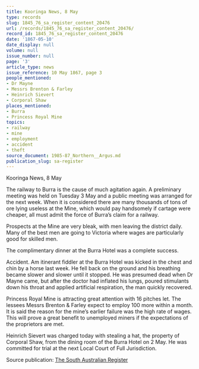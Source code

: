 ```yaml
---
title: Kooringa News, 8 May
type: records
slug: 1845_76_sa_register_content_20476
url: /records/1845_76_sa_register_content_20476/
record_id: 1845_76_sa_register_content_20476
date: '1867-05-10'
date_display: null
volume: null
issue_number: null
page: '3'
article_type: news
issue_reference: 10 May 1867, page 3
people_mentioned:
- Dr Mayne
- Messrs Brenton & Farley
- Heinrich Sievert
- Corporal Shaw
places_mentioned:
- Burra
- Princess Royal Mine
topics:
- railway
- mine
- employment
- accident
- theft
source_document: 1985-87_Northern__Argus.md
publication_slug: sa-register
---
```


Kooringa News, 8 May

The railway to Burra is the cause of much agitation again.  A preliminary meeting was held on Tuesday 3 May and a public meeting was arranged for the next week.  When it is considered there are many thousands of tons of ore lying useless at the Mine, which would pay handsomely if cartage were cheaper, all must admit the force of Burra’s claim for a railway.

Prospects at the Mine are very bleak, with men leaving the district daily.  Many of the best men are going to Victoria where wages are particularly good for skilled men.

The complimentary dinner at the Burra Hotel was a complete success.

Accident.  Am itinerant fiddler at the Burra Hotel was kicked in the chest and chin by a horse last week.  He fell back on the ground and his breathing became slower and slower until it stopped.  He was presumed dead when Dr Mayne came, but after the doctor had inflated his lungs, poured stimulants down his throat and applied artificial respiration, the man quickly recovered.

Princess Royal Mine is attracting great attention with 16 pitches let. The lessees Messrs Brenton & Farley expect to employ 100 more within a month.  It is said the reason for the mine’s earlier failure was the high rate of wages.  This will prove a great benefit to unemployed miners if the expectations of the proprietors are met.

Heinrich Sievert was charged today with stealing a hat, the property of Corporal Shaw, from the dining room of the Burra Hotel on 2 May.  He was committed for trial at the next Local Court of Full Jurisdiction.

Source publication: [The South Australian Register](/publications/sa-register/)
